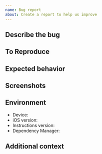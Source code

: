 ```yaml
---
name: Bug report
about: Create a report to help us improve
---
```


## Describe the bug
<!-- A clear and concise description of what the bug is. -->

## To Reproduce
<!-- Steps to reproduce the behavior] -->

## Expected behavior
<!-- A clear and concise description of what you expected to happen. -->

## Screenshots
<!-- If applicable, add screenshots to help explain your problem. -->

## Environment
 - Device: <!-- e.g. iPhone X -->
 - iOS version: <!-- e.g. 11.3 -->
 - Instructions version: <!-- e.g. 1.4.0 or main -->
 - Dependency Manager: <!-- Carthage or CocoaPods or None -->

## Additional context
<!-- Add any other context about the problem here. -->
